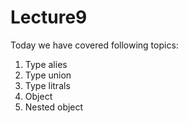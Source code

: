 # Lecture9

Today we have covered following topics:

1. Type alies
2. Type union
3. Type litrals
4. Object 
5. Nested object
